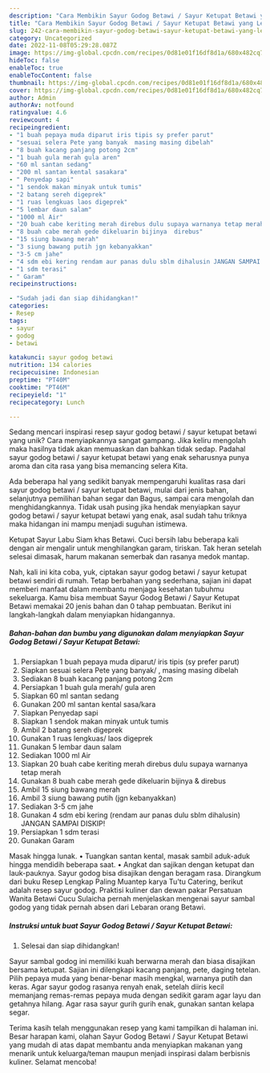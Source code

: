 ```yaml
---
description: "Cara Membikin Sayur Godog Betawi / Sayur Ketupat Betawi yang Lezat Sekali"
title: "Cara Membikin Sayur Godog Betawi / Sayur Ketupat Betawi yang Lezat Sekali"
slug: 242-cara-membikin-sayur-godog-betawi-sayur-ketupat-betawi-yang-lezat-sekali
category: Uncategorized
date: 2022-11-08T05:29:28.087Z
image: https://img-global.cpcdn.com/recipes/0d81e01f16df8d1a/680x482cq70/sayur-godog-betawi-sayur-ketupat-betawi-foto-resep-utama.jpg
hideToc: false
enableToc: true
enableTocContent: false
thumbnail: https://img-global.cpcdn.com/recipes/0d81e01f16df8d1a/680x482cq70/sayur-godog-betawi-sayur-ketupat-betawi-foto-resep-utama.jpg
cover: https://img-global.cpcdn.com/recipes/0d81e01f16df8d1a/680x482cq70/sayur-godog-betawi-sayur-ketupat-betawi-foto-resep-utama.jpg
author: Admin
authorAv: notfound
ratingvalue: 4.6
reviewcount: 4
recipeingredient:
- "1 buah pepaya muda diparut iris tipis sy prefer parut"
- "sesuai selera Pete yang banyak  masing masing dibelah"
- "8 buah kacang panjang potong 2cm"
- "1 buah gula merah gula aren"
- "60 ml santan sedang"
- "200 ml santan kental sasakara"
- " Penyedap sapi"
- "1 sendok makan minyak untuk tumis"
- "2 batang sereh digeprek"
- "1 ruas lengkuas laos digeprek"
- "5 lembar daun salam"
- "1000 ml Air"
- "20 buah cabe keriting merah direbus dulu supaya warnanya tetap merah"
- "8 buah cabe merah gede dikeluarin bijinya  direbus"
- "15 siung bawang merah"
- "3 siung bawang putih jgn kebanyakkan"
- "3-5 cm jahe"
- "4 sdm ebi kering rendam aur panas dulu sblm dihalusin JANGAN SAMPAI DISKIP"
- "1 sdm terasi"
- " Garam"
recipeinstructions:

- "Sudah jadi dan siap dihidangkan!"
categories:
- Resep
tags:
- sayur
- godog
- betawi

katakunci: sayur godog betawi 
nutrition: 134 calories
recipecuisine: Indonesian
preptime: "PT40M"
cooktime: "PT46M"
recipeyield: "1"
recipecategory: Lunch

---
```





Sedang mencari inspirasi resep sayur godog betawi / sayur ketupat betawi yang unik? Cara menyiapkannya sangat gampang. Jika keliru mengolah maka hasilnya tidak akan memuaskan dan bahkan tidak sedap. Padahal sayur godog betawi / sayur ketupat betawi yang enak seharusnya punya aroma dan cita rasa yang bisa memancing selera Kita.





Ada beberapa hal yang sedikit banyak mempengaruhi kualitas rasa dari sayur godog betawi / sayur ketupat betawi, mulai dari jenis bahan, selanjutnya pemilihan bahan segar dan Bagus, sampai cara mengolah dan menghidangkannya. Tidak usah pusing jika hendak menyiapkan sayur godog betawi / sayur ketupat betawi yang enak,      asal sudah tahu triknya maka hidangan ini mampu menjadi suguhan istimewa.














Ketupat Sayur Labu Siam khas Betawi. Cuci bersih labu beberapa kali dengan air mengalir untuk menghilangkan garam, tiriskan. Tak heran setelah selesai dimasak, harum makanan semerbak dan rasanya medok mantap.






Nah, kali ini kita coba, yuk, ciptakan sayur godog betawi / sayur ketupat betawi sendiri di rumah. Tetap berbahan yang sederhana, sajian ini dapat memberi manfaat dalam membantu menjaga kesehatan tubuhmu sekeluarga. Kamu bisa membuat Sayur Godog Betawi / Sayur Ketupat Betawi memakai 20 jenis bahan dan 0 tahap pembuatan. Berikut ini langkah-langkah dalam menyiapkan hidangannya.

<!--inarticleads1-->

##### Bahan-bahan dan bumbu yang digunakan dalam menyiapkan Sayur Godog Betawi / Sayur Ketupat Betawi:

1. Persiapkan 1 buah pepaya muda diparut/ iris tipis (sy prefer parut)
1. Siapkan sesuai selera Pete yang banyak/ , masing masing dibelah
1. Sediakan 8 buah kacang panjang potong 2cm
1. Persiapkan 1 buah gula merah/ gula aren
1. Siapkan 60 ml santan sedang
1. Gunakan 200 ml santan kental sasa/kara
1. Siapkan  Penyedap sapi
1. Siapkan 1 sendok makan minyak untuk tumis
1. Ambil 2 batang sereh digeprek
1. Gunakan 1 ruas lengkuas/ laos digeprek
1. Gunakan 5 lembar daun salam
1. Sediakan 1000 ml Air
1. Siapkan 20 buah cabe keriting merah direbus dulu supaya warnanya tetap merah
1. Gunakan 8 buah cabe merah gede dikeluarin bijinya &amp; direbus
1. Ambil 15 siung bawang merah
1. Ambil 3 siung bawang putih (jgn kebanyakkan)
1. Sediakan 3-5 cm jahe
1. Gunakan 4 sdm ebi kering (rendam aur panas dulu sblm dihalusin) JANGAN SAMPAI DISKIP!
1. Persiapkan 1 sdm terasi
1. Gunakan  Garam


Masak hingga lunak. • Tuangkan santan kental, masak sambil aduk-aduk hingga mendidih beberapa saat. • Angkat dan sajikan dengan ketupat dan lauk-pauknya. Sayur godog bisa disajikan dengan beragam rasa. Dirangkum dari buku Resep Lengkap Paling Muantep karya Tu&#39;tu Catering, berikut adalah resep sayur godog. Praktisi kuliner dan dewan pakar Persatuan Wanita Betawi Cucu Sulaicha pernah menjelaskan mengenai sayur sambal godog yang tidak pernah absen dari Lebaran orang Betawi. 

<!--inarticleads2-->

##### Instruksi untuk buat Sayur Godog Betawi / Sayur Ketupat Betawi:


1. Selesai dan siap dihidangkan!

Sayur sambal godog ini memiliki kuah berwarna merah dan biasa disajikan bersama ketupat. Sajian ini dilengkapi kacang panjang, pete, daging tetelan. Pilih pepaya muda yang benar-benar masih mengkal, warnanya putih dan keras. Agar sayur godog rasanya renyah enak, setelah diiris kecil memanjang remas-remas pepaya muda dengan sedikit garam agar layu dan getahnya hilang. Agar rasa sayur gurih gurih enak, gunakan santan kelapa segar. 

Terima kasih telah menggunakan resep yang kami tampilkan di halaman ini. Besar harapan kami, olahan Sayur Godog Betawi / Sayur Ketupat Betawi yang mudah di atas dapat membantu anda menyiapkan makanan yang menarik untuk keluarga/teman maupun menjadi inspirasi dalam berbisnis kuliner. Selamat mencoba!
